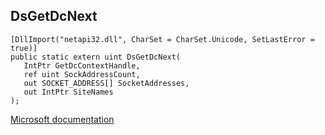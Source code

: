 ## DsGetDcNext

```
[DllImport("netapi32.dll", CharSet = CharSet.Unicode, SetLastError = true)]
public static extern uint DsGetDcNext(
   IntPtr GetDcContextHandle,
   ref uint SockAddressCount,
   out SOCKET_ADDRESS[] SocketAddresses,
   out IntPtr SiteNames
);
```

[Microsoft documentation](https://docs.microsoft.com/en-us/windows/win32/api/dsgetdc/nf-dsgetdc-dsgetdcnextw)
